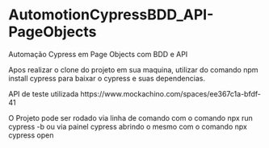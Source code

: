 # AutomotionCypressBDD_API-PageObjects
Automação Cypress em Page Objects com BDD e API

<p>Apos realizar o clone do projeto em sua maquina, utilizar do comando npm install cypress para baixar o cypress e suas dependencias.</p>

<p>API de teste utilizada https://www.mockachino.com/spaces/ee367c1a-bfdf-41 <p/>

<p> O Projeto pode ser rodado via linha de comando com o comando npx run cypress -b ou via painel cypress abrindo o mesmo com o comando npx cypress open</p>
